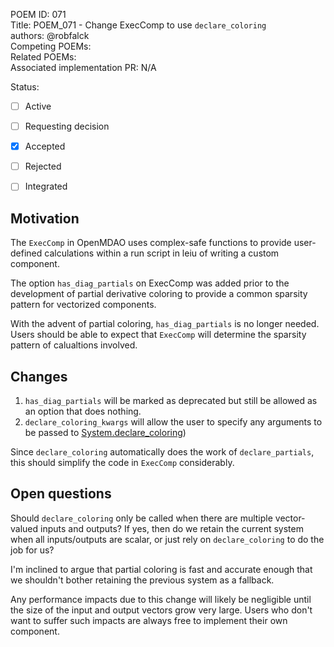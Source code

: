 POEM ID: 071  
Title: POEM_071 - Change ExecComp to use `declare_coloring`  
authors: @robfalck  
Competing POEMs:  
Related POEMs:  
Associated implementation PR: N/A  

Status:

- [ ] Active
- [ ] Requesting decision
- [x] Accepted
- [ ] Rejected
- [ ] Integrated


## Motivation

The `ExecComp` in OpenMDAO uses complex-safe functions to provide user-defined calculations within a run script in leiu of writing a custom component.

The option `has_diag_partials` on ExecComp was added prior to the development of partial derivative coloring to provide a common sparsity pattern for vectorized components.

With the advent of partial coloring, `has_diag_partials` is no longer needed.
Users should be able to expect that `ExecComp` will determine the sparsity pattern of calualtions involved.

## Changes

1. `has_diag_partials` will be marked as deprecated but still be allowed as an option that does nothing.
2. `declare_coloring_kwargs` will allow the user to specify any arguments to be passed to [System.declare_coloring](https://openmdao.org/newdocs/versions/latest/features/experimental/approx_coloring.html#dynamic-coloring))

Since `declare_coloring` automatically does the work of `declare_partials`, this should simplify the code in `ExecComp` considerably.

## Open questions

Should `declare_coloring` only be called when there are multiple vector-valued inputs and outputs?
If yes, then do we retain the current system when all inputs/outputs are scalar, or just rely on `declare_coloring` to do the job for us?

I'm inclined to argue that partial coloring is fast and accurate enough that we shouldn't bother retaining the previous system as a fallback.

Any performance impacts due to this change will likely be negligible until the size of the input and output vectors grow very large.
Users who don't want to suffer such impacts are always free to implement their own component.
